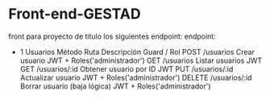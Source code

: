
# Front-end-GESTAD
front para proyecto de titulo los siguientes endpoint:
endpoint:

- 1 Usuarios
Método	Ruta	Descripción	Guard / Rol
POST	/usuarios	Crear usuario	JWT + Roles('administrador')
GET	/usuarios	Listar usuarios	JWT
GET	/usuarios/:id	Obtener usuario por ID	JWT
PUT	/usuarios/:id	Actualizar usuario	JWT + Roles('administrador')
DELETE	/usuarios/:id	Borrar usuario (baja lógica)	JWT + Roles('administrador')

